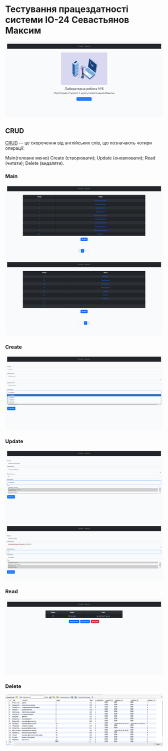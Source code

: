 # Тестування працездатності системи ІО-24 Севастьянов Максим
![img.png](./photo/main1.png)
## CRUD
[CRUD](https://highload.today/uk/shho-take-crud-prostimi-slovami-funktsiyi-perevagi-ta-prikladi/) — це скорочення від англійських слів, що позначають чотири операції:

Main(головне меню)
Create (створювати);
Update (оновлювати);
Read (читати);
Delete (видаляти).
### Main
![img_1.png](./photo/main2.png)
![img_2.png](./photo/main3.png)

### Create
![img_3.png](./photo/create.png)

### Update
![img_6.png](./photo/update1.png)
![img_8.png](./photo/update2.png)

### Read
![img_7.png](./photo/read.png)


### Delete
![img_9.png](./photo/delete.png)